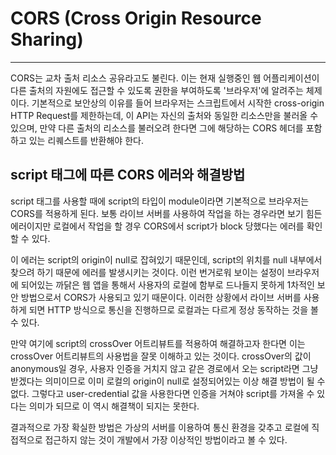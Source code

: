 # CORS (Cross Origin Resource Sharing)

---

CORS는 교차 출처 리소스 공유라고도 불린다. 이는 현재 실행중인 웹 어플리케이션이 다른 출처의 자원에도 접근할 수 있도록 권한을 부여하도록 '브라우저'에 알려주는 체제이다. 기본적으로 보안상의 이유를 들어 브라우저는 스크립트에서 시작한 cross-origin HTTP Request를 제한하는데, 이 API는 자신의 출처와 동일한 리소스만을 불러올 수 있으며, 만약 다른 출처의 리소스를 불러오려 한다면 그에 해당하는 CORS 헤더를 포함하고 있는 리퀘스트를 반환해야 한다.

## script 태그에 따른 CORS 에러와 해결방법

script 태그를 사용할 때에 script의 타입이 module이라면 기본적으로 브라우저는 CORS를 적용하게 된다. 보통 라이브 서버를 사용하여 작업을 하는 경우라면 보기 힘든 에러이지만 로컬에서 작업을 할 경우 CORS에서 script가 block 당했다는 에러를 확인 할 수 있다.

이 에러는 script의 origin이 null로 잡혀있기 때문인데, script의 위치를 null 내부에서 찾으려 하기 때문에 에러를 발생시키는 것이다. 이런 번거로워 보이는 설정이 브라우저에 되어있는 까닭은 웹 앱을 통해서 사용자의 로컬에 함부로 드나들지 못하게 1차적인 보안 방법으로서 CORS가 사용되고 있기 때문이다. 이러한 상황에서 라이브 서버를 사용하게 되면 HTTP 방식으로 통신을 진행하므로 로컬과는 다르게 정상 동작하는 것을 볼 수 있다.

만약 여기에 script의 crossOver 어트리뷰트를 적용하여 해결하고자 한다면 이는 crossOver 어트리뷰트의 사용법을 잘못 이해하고 있는 것이다. crossOver의 값이 anonymous일 경우, 사용자 인증을 거치지 않고 같은 경로에서 오는 script라면 그냥 받겠다는 의미이므로 이미 로컬의 origin이 null로 설정되어있는 이상 해결 방법이 될 수 없다. 그렇다고 user-credential 값을 사용한다면 인증을 거쳐야 script를 가져올 수 있다는 의미가 되므로 이 역시 해결책이 되지는 못한다.

결과적으로 가장 확실한 방법은 가상의 서버를 이용하여 통신 환경을 갖추고 로컬에 직접적으로 접근하지 않는 것이 개발에서 가장 이상적인 방법이라고 볼 수 있다.
